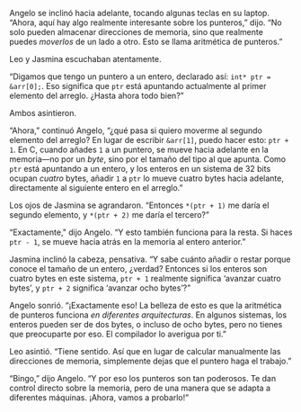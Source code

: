 Angelo se inclinó hacia adelante, tocando algunas teclas en su laptop. “Ahora, aquí hay algo realmente interesante sobre los punteros,” dijo. “No solo pueden almacenar direcciones de memoria, sino que realmente puedes *moverlos* de un lado a otro. Esto se llama aritmética de punteros.”

Leo y Jasmina escuchaban atentamente.

“Digamos que tengo un puntero a un entero, declarado así: `int* ptr = &arr[0];`. Eso significa que `ptr` está apuntando actualmente al primer elemento del arreglo. ¿Hasta ahora todo bien?”

Ambos asintieron.

“Ahora,” continuó Angelo, “¿qué pasa si quiero moverme al segundo elemento del arreglo? En lugar de escribir `&arr[1]`, puedo hacer esto: `ptr + 1`. En C, cuando añades `1` a un puntero, se mueve hacia adelante en la memoria—no por un *byte*, sino por el tamaño del tipo al que apunta. Como `ptr` está apuntando a un entero, y los enteros en un sistema de 32 bits ocupan *cuatro* bytes, añadir `1` a `ptr` lo mueve cuatro bytes hacia adelante, directamente al siguiente entero en el arreglo.”

Los ojos de Jasmina se agrandaron. “Entonces `*(ptr + 1)` me daría el segundo elemento, y `*(ptr + 2)` me daría el tercero?”

“Exactamente," dijo Angelo. “Y esto también funciona para la resta. Si haces `ptr - 1`, se mueve hacia atrás en la memoria al entero anterior.”

Jasmina inclinó la cabeza, pensativa. “Y sabe cuánto añadir o restar porque conoce el tamaño de un entero, ¿verdad? Entonces si los enteros son cuatro bytes en este sistema, `ptr + 1` realmente significa ‘avanzar cuatro bytes’, y `ptr + 2` significa ‘avanzar ocho bytes’?”

Angelo sonrió. “¡Exactamente eso! La belleza de esto es que la aritmética de punteros funciona *en diferentes arquitecturas*. En algunos sistemas, los enteros pueden ser de dos bytes, o incluso de ocho bytes, pero no tienes que preocuparte por eso. El compilador lo averigua por ti.”

Leo asintió. “Tiene sentido. Así que en lugar de calcular manualmente las direcciones de memoria, simplemente dejas que el puntero haga el trabajo.”

“Bingo,” dijo Angelo. “Y por eso los punteros son tan poderosos. Te dan control directo sobre la memoria, pero de una manera que se adapta a diferentes máquinas. ¡Ahora, vamos a probarlo!”